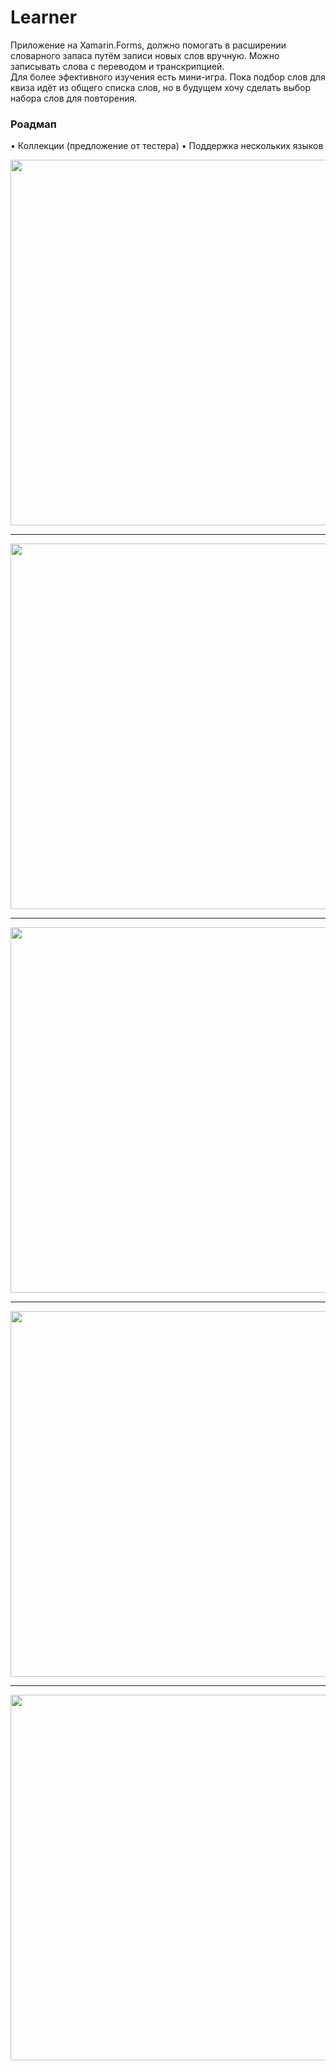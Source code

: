 # Learner

Приложение на Xamarin.Forms, должно помогать в расширении словарного запаса путём записи новых слов вручную. Можно записывать слова с переводом и транскрипцией.
<br/> Для более эфективного изучения есть мини-игра. Пока подбор слов для квиза идёт из общего списка слов, но в будущем хочу сделать выбор набора слов для повторения. 

<h3>Роадмап</h3>
• Коллекции (предложение от тестера)
• Поддержка нескольких языков


<p>
    <img src="https://github.com/NikitaBortnik/Learner/blob/master/MainPage.jpg" widht="270" height="585"/>
  <hr/>
    <img src="https://github.com/NikitaBortnik/Learner/blob/master/EditPage.jpg" widht="270" height="585"/>
  <hr/>
    <img src="https://github.com/NikitaBortnik/Learner/blob/master/NewWordPage.jpg" widht="270" height="585"/>
  <hr/>
    <img src="https://github.com/NikitaBortnik/Learner/blob/master/QuizPage.jpg" widht="270" height="585"/>
  <hr/>
    <img src="https://github.com/NikitaBortnik/Learner/blob/master/QuizHint.jpg" widht="270" height="585"/>
</p>
